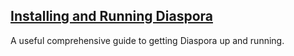 ## [Installing and Running Diaspora](https://github.com/diaspora/diaspora/wiki/Installing-and-Running-Diaspora)
A useful comprehensive guide to getting Diaspora up and running.